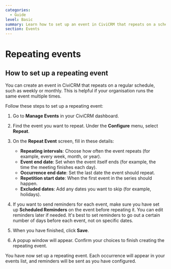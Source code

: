 ```yaml
---
categories:
  - Guide
level: Basic
summary: Learn how to set up an event in CiviCRM that repeats on a schedule, including how to choose dates, set exclusions, and manage reminders.
section: Events
---
```


# Repeating events

## How to set up a repeating event

You can create an event in CiviCRM that repeats on a regular schedule, such as weekly or monthly. This is helpful if your organisation runs the same event multiple times.

Follow these steps to set up a repeating event:

1. Go to **Manage Events** in your CiviCRM dashboard.

2. Find the event you want to repeat. Under the **Configure** menu, select **Repeat**.

3. On the **Repeat Event** screen, fill in these details:
   - **Repeating intervals**: Choose how often the event repeats (for example, every week, month, or year).
   - **Event end date**: Set when the event itself ends (for example, the time the meeting finishes each day).
   - **Occurrence end date**: Set the last date the event should repeat.
   - **Repetition start date**: When the first event in the series should happen.
   - **Excluded dates**: Add any dates you want to skip (for example, holidays).

4. If you want to send reminders for each event, make sure you have set up **Scheduled Reminders** on the event before repeating it. You can edit reminders later if needed. It's best to set reminders to go out a certain number of days before each event, not on specific dates.

5. When you have finished, click **Save**.

6. A popup window will appear. Confirm your choices to finish creating the repeating event.

You have now set up a repeating event. Each occurrence will appear in your events list, and reminders will be sent as you have configured.

<!--
Source: https://docs.civicrm.org/user/en/latest/events/repeating
-events/ -->

<!--
Suggestion: This page is a Guide because it helps users achieve a specific goal (setting up a repeating event), with clear, actionable steps and no background or conceptual explanation. The task is basic, as it is a common need for non
-profit users managing events. If more background on "why use repeating events" or technical reference about all recurrence options were needed, those would belong in separate Explanation or Reference pages. -->
